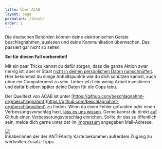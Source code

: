 ```yaml
---
title: Über ACAB
layout: page
permalink: /about/
order: 1
---
```

Die deutschen Behörden können deine elektronischen Geräte beschlagnahmen, auslesen und deine Kommunikation überwachen. Das passiert gar nicht so selten. 

**Sei für diesen Fall vorbereitet!**

Mit ein paar Tricks kannst du dafür sorgen, dass die ganze Aktion zwar nervig ist, aber er Staat [nicht in deinen persönlichen Daten rumschnüffelt](https://www.kontextwochenzeitung.de/debatte/438/linksunten-6138.html). 
Hier bekommst du einige Anhaltspunkte wie du dich schützen kannst, auch ohne ein Computernerd zu sein. Lieber jetzt ein wenig Arbeit investieren und dafür bleiben später deine Daten für die Cops tabu.

Der Quelltext von ACAB ist unter [https://github.com/beschlagnahmt-org/beschlagnahmt](https://github.com/beschlagnahmt-org/beschlagnahmt) zu finden. Wenn du einen Fehler gefunden oder einen Verbessungsvorschlag hast, [lass es uns wissen](https://github.com/beschlagnahmt-org/beschlagnahmt/issues).
Gerne kannst du direkt [auf Github einen Verbesserungsvorschlag einrichen](https://github.com/beschlagnahmt-org/beschlagnahmt/pulls).
Sollte dir das zu öffentlich sein, melde dich gerne unter der im [Impressum](/impressum) angegeben Mail-Adresse.

![](/assets/antifamily.jpg)<br>
InhaberInnen der der ANTIFAmity Karte bekommen außerdem Zugang zu wertvollen Zusatz-Tipps.
